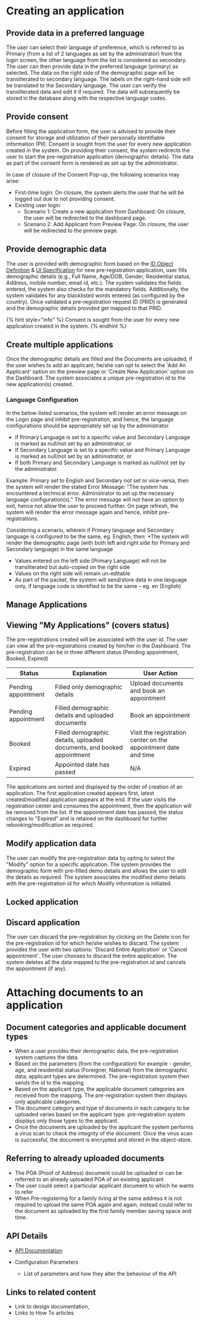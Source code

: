 #  Creating an application

## Provide data in a preferred language 

The user can select their language of preference, which is referred to as Primary (from a list of 2 languages as set by the administrator) from the login screen, the other language from the list is considered as secondary. The user can then provide data in the preferred language (primary) as selected. The data on the right side of the demographic page will be transliterated to secondary language. The labels on the right-hand side will be translated to the Secondary language. The user can verify the transliterated data and edit it if required. The data will subsequently be stored in the database along with the respective language codes.

## Provide consent 

Before filling the application form, the user is advised to provide their consent for storage and utilization of their personally identifiable information (PII). Consent is sought from the user for every new application created in the system. On providing their consent, the system redirects the user to start the pre-registration application (demographic details). The data as part of the consent form is rendered as set up by the administrator.

In case of closure of the Consent Pop-up, the following scenarios may arise:

* First-time login: On closure, the system alerts the user that he will be logged out due to not providing consent.
* Existing user login
   * Scenario 1: Create a new application from Dashboard: On closure, the user will be redirected to the dashboard page.
   * Scenario 2: Add Applicant from Preview Page: On closure, the user will be redirected to the preview page.

##  Provide demographic data 

The user is provided with demographic form based on the [ID Object Definition](MOSIP-ID-Object-Definition.md) & [UI Specification](UI-Specification-for-Pre-Registration.md) for new pre-registration application, user fills demographic details (e.g., Full Name, Age/DOB, Gender, Residential status, Address, mobile number, email id, etc.). The system validates the fields entered, the system also checks for the mandatory fields. Additionally, the system validates for any blacklisted words entered (as configured by the country). Once validated a pre-registration request ID (PRID) is generated and the demographic details provided get mapped to that PRID.

{% hint style="info" %}
Consent is sought from the user for every new application created in the system.
{% endhint %}

## Create multiple applications 

Once the demographic details are filled and the Documents are uploaded, if the user wishes to add an applicant, he/she can opt to select the 'Add An Applicant' option on the preview page or 'Create New Application' option on the Dashboard. The system associates a unique pre-registration id to the new application(s) created.

### Language Configuration 

In the below-listed scenarios, the system will render an error message on the Login page and inhibit pre-registration, and hence, the language configurations should be appropriately set up by the administrator.
* If Primary Language is set to a specific value and Secondary Language is marked as null/not set by an administrator, or
* If Secondary Language is set to a specific value and Primary Language is marked as null/not set by an administrator, or
* If both Primary and Secondary Language is marked as null/not set by the administrator.
   
Example: Primary set to English and Secondary not set or vice-versa, then the system will render the stated Error Message: "The system has encountered a technical error. Administrator to set up the necessary language configuration(s)." The error message will not have an option to exit, hence not allow the user to proceed further. On page refresh, the system will render the error message again and hence, inhibit pre-registrations. 

Considering a scenario, wherein if Primary language and Secondary language is configured to be the same, eg. English; then:
*The system will render the demographic page (with both left and right side for Primary and Secondary language) in the same language
* Values entered on the left side (Primary Language) will not be transliterated but auto-copied on the right side
* Values on the right side will remain un-editable
* As part of the packet, the system will send/store data in one language only, if language code is identified to be the same – eg. en (English)

##  Manage Applications
##  Viewing "My Applications" (covers status) 
The pre-registrations created will be associated with the user id. The user can view all the pre-registrations created by him/her in the Dashboard. The pre-registration can be in three different status (Pending appointment, Booked, Expired)

|Status|Explanation|User Action|
|------|-----|-----|
|Pending appointment|Filled only demographic details|Upload documents and book an appointment|
|Pending appointment|Filled demographic details and uploaded documents |Book an appointment|
|Booked|  Filled demographic details, uploaded documents, and booked appointment|Visit the registration center on the appointment date and time|
|Expired| Appointed date has passed|N/A

The applications are sorted and displayed by the order of creation of an application. The first application created appears first, latest created/modified application appears at the end. If the user visits the registration center and consumes the appointment, then the application will be removed from the list. If the appointment date has passed, the status changes to "Expired" and is retained on the dashboard for further rebooking/modification as required.

## Modify application data 
The user can modify the pre-registration data by opting to select the "Modify" option for a specific application. The system provides the demographic form with pre-filled demo details and allows the user to edit the details as required. The system associates the modified demo details with the pre-registration id for which Modify information is initiated.

## Locked application 

## Discard application 
The user can discard the pre-registration by clicking on the Delete icon for the pre-registration id for which he/she wishes to discard. The system provides the user with two options: 'Discard Entire Application' or 'Cancel appointment'. The user chooses to discard the entire application. The system deletes all the data mapped to the pre-registration id and cancels the appointment (if any).

#  Attaching documents to an application

## Document categories and applicable document types 
* When a user provides their demographic data, the pre-registration system captures the data. 
* Based on the parameters (from the configuration) for example - gender, age, and residential status (Foreigner, National) from the demographic data, applicant types are determined. The pre-registration system then sends the id to the mapping.
* Based on the applicant type, the applicable document categories are received from the mapping. The pre-registration system then displays only applicable categories.
* The document category and type of documents in each category to be uploaded varies based on the applicant type. pre-registration system displays only those types to the applicant.
* Once the documents are uploaded by the applicant the system performs a virus scan to check the integrity of the document. Once the virus scan is successful, the document is encrypted and stored in the object-store.

## Referring to already uploaded documents
* The POA (Proof of Address) document could be uploaded or can be referred to an already uploaded POA of an existing applicant
* The user could select a particular applicant document to which he wants to refer 
* When Pre-registering for a family living at the same address it is not required to upload the same POA again and again, instead could refer to the document as uploaded by the first family member saving space and time.


## API Details
 * [API Documentation](Pre-Reg-API-Documentation.md)

* Configuration Parameters
    * List of parameters and how they alter the behaviour of the API

## Links to related content
* Link to design documentation,
* Links to How To articles

